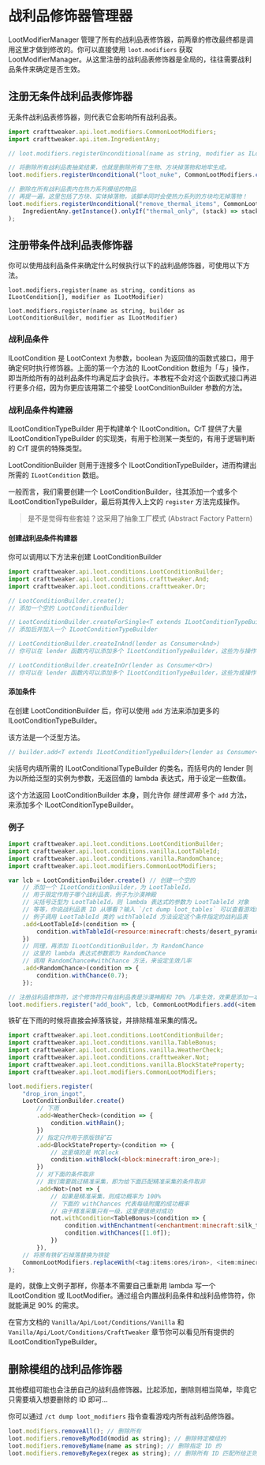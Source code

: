 # 战利品修饰器管理器

LootModifierManager 管理了所有的战利品表修饰器，前两章的修改最终都是调用这里才做到修改的。你可以直接使用 `loot.modifiers` 获取 LootModifierManager。从这里注册的战利品表修饰器是全局的，往往需要战利品条件来确定是否生效。

## 注册无条件战利品表修饰器

无条件战利品表修饰器，则代表它会影响所有战利品表。

```javascript
import crafttweaker.api.loot.modifiers.CommonLootModifiers;
import crafttweaker.api.item.IngredientAny;

// loot.modifiers.registerUnconditional(name as string, modifier as ILootModifier)

// 将删除所有战利品表抽奖结果，也就是删除所有了生物、方块掉落物和地牢生成。
loot.modifiers.registerUnconditional("loot_nuke", CommonLootModifiers.clearLoot());

// 删除在所有战利品表内在热力系列模组的物品
// 再提一遍，这里包括了方块、实体掉落物，该脚本同时会使热力系列的方块均无掉落物！
loot.modifiers.registerUnconditional("remove_thermal_items", CommonLootModifiers.remove(
    IngredientAny.getInstance().onlyIf("thermal_only", (stack) => stack.owner == "thermal")
);
```

## 注册带条件战利品表修饰器

你可以使用战利品条件来确定什么时候执行以下的战利品修饰器，可使用以下方法。

`loot.modifiers.register(name as string, conditions as ILootCondition[], modifier as ILootModifier)`

`loot.modifiers.register(name as string, builder as LootConditionBuilder, modifier as ILootModifier)`

### 战利品条件

ILootCondition 是 LootContext 为参数，boolean 为返回值的函数式接口，用于确定何时执行修饰器。上面的第一个方法的 ILootCondition 数组为「与」操作，即当所给所有的战利品条件均满足后才会执行。本教程不会对这个函数式接口再进行更多介绍，因为你更应该用第二个接受 LootConditionBuilder 参数的方法。

### 战利品条件构建器

ILootConditionTypeBuilder 用于构建单个 ILootCondition。CrT 提供了大量 ILootConditionTypeBuilder 的实现类，有用于检测某一类型的，有用于逻辑判断的 CrT 提供的特殊类型。

LootConditionBuilder 则用于连接多个 ILootConditionTypeBuilder，进而构建出所需的 `ILootCondition` 数组。

一般而言，我们需要创建一个 LootConditionBuilder，往其添加一个或多个 ILootConditionTypeBuilder，最后将其传入上文的 `register` 方法完成操作。

> 是不是觉得有些套娃？这采用了抽象工厂模式 (Abstract Factory Pattern)

#### 创建战利品条件构建器

你可以调用以下方法来创建 LootConditionBuilder

```javascript
import crafttweaker.api.loot.conditions.LootConditionBuilder;
import crafttweaker.api.loot.conditions.crafttweaker.And;
import crafttweaker.api.loot.conditions.crafttweaker.Or;

// LootConditionBuilder.create();
// 添加一个空的 LootConditionBuilder

// LootConditionBuilder.createForSingle<T extends ILootConditionTypeBuilder>(lender as Consumer<T>)
// 添加后并加入一个 ILootConditionTypeBuilder

// LootConditionBuilder.createInAnd(lender as Consumer<And>)
// 你可以在 lender 函数内可以添加多个 ILootConditionTypeBuilder，这些为与操作

// LootConditionBuilder.createInOr(lender as Consumer<Or>)
// 你可以在 lender 函数内可以添加多个 ILootConditionTypeBuilder，这些为或操作
```

#### 添加条件

在创建 LootConditionBuilder 后，你可以使用 `add` 方法来添加更多的 ILootConditionTypeBuilder。

该方法是一个泛型方法。

```javascript
// builder.add<T extends ILootConditionTypeBuilder>(lender as Consumer<T>) as LootConditionBuilder
```

尖括号内填所需的 ILootConditionalTypeBuilder 的类名，而括号内的 lender 则为以所给泛型的实例为参数，无返回值的 lambda 表达式，用于设定一些数值。

这个方法返回 LootConditionBuilder 本身，则允许你 *链性调用* 多个 `add` 方法，来添加多个 ILootConditionTypeBuilder。

### 例子

```javascript
import crafttweaker.api.loot.conditions.LootConditionBuilder;
import crafttweaker.api.loot.conditions.vanilla.LootTableId;
import crafttweaker.api.loot.conditions.vanilla.RandomChance;
import crafttweaker.api.loot.modifiers.CommonLootModifiers;

var lcb = LootConditionBuilder.create() // 创建一个空的
    // 添加一个 ILootConditionBuilder，为 LootTableId，
    // 用于限定作用于哪个战利品表，例子为沙漠神殿
    // 尖括号泛型为 LootTableId，则 lambda 表达式的参数为 LootTableId 对象
    // 等等，你说战利品表 ID 从哪看？输入 `/ct dump loot_tables` 可以查看游戏内所有战利品表 ID
    // 例子调用 LootTableId 类的 withTableId 方法设定这个条件指定的战利品表
    .add<LootTableId>(condition => {
        condition.withTableId(<resource:minecraft:chests/desert_pyramid>);
    })
    // 同理，再添加 ILootConditionBuilder，为 RandomChance
    // 这里的 lambda 表达式参数即为 RandomChance
    // 调用 RandomChance#withChance 方法，来设定生效几率
    .add<RandomChance>(condition => {
        condition.withChance(0.7);
    });

// 注册战利品修饰符，这个修饰符只有战利品表是沙漠神殿和 70% 几率生效，效果是添加一本书。
loot.modifiers.register("add_book", lcb, CommonLootModifiers.add(<item:minecraft:book>));
```

铁矿在下雨的时候将直接会掉落铁锭，并排除精准采集的情况。

```javascript
import crafttweaker.api.loot.conditions.LootConditionBuilder;
import crafttweaker.api.loot.conditions.vanilla.TableBonus;
import crafttweaker.api.loot.conditions.vanilla.WeatherCheck;
import crafttweaker.api.loot.conditions.crafttweaker.Not;
import crafttweaker.api.loot.conditions.vanilla.BlockStateProperty;
import crafttweaker.api.loot.modifiers.CommonLootModifiers;

loot.modifiers.register(
    "drop_iron_ingot",
    LootConditionBuilder.create()
        // 下雨
        .add<WeatherCheck>(condition => {
            condition.withRain();
        })
        // 指定只作用于原版铁矿石
        .add<BlockStateProperty>(condition => {
            // 这里填的是 MCBlock
            condition.withBlock(<block:minecraft:iron_ore>);
        })
        // 对下面的条件取非
        // 我们需要跳过精准采集，即为给下面匹配精准采集的条件取非
        .add<Not>(not => {
            // 如果是精准采集，则成功概率为 100%
            // 下面的 withChances 代表每级附魔的成功概率
            // 由于精准采集只有一级，这里便填绝对成功
            not.withCondition<TableBonus>(condition => {
                condition.withEnchantment(<enchantment:minecraft:silk_touch>);
                condition.withChances([1.0f]);
            })
        }),
    // 将原有铁矿石掉落替换为铁锭
    CommonLootModifiers.replaceWith(<tag:items:ores/iron>, <item:minecraft:iron_ingot>); 
);
```

是的，就像上文例子那样，你基本不需要自己重新用 lambda 写一个 ILootCondition 或 ILootModifier。通过组合内置战利品条件和战利品修饰符，你就能满足 90% 的需求。

在官方文档的 `Vanilla/Api/Loot/Conditions/Vanilla` 和 `Vanilla/Api/Loot/Conditions/CraftTweaker` 章节你可以看见所有提供的 ILootConditionTypeBuilder。

## 删除模组的战利品修饰器

其他模组可能也会注册自己的战利品修饰器。比起添加，删除则相当简单，毕竟它只需要填入想要删除的 ID 即可...

你可以通过 `/ct dump loot_modifiers` 指令查看游戏内所有战利品修饰器。

```javascript
loot.modifiers.removeAll(); // 删除所有
loot.modifiers.removeByModId(modid as string); // 删除特定模组的
loot.modifiers.removeByName(name as string); // 删除指定 ID 的
loot.modifiers.removeByRegex(regex as string); // 删除所有 ID 匹配所给正则的
```
